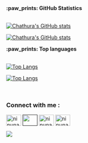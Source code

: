 



  <summary><b>:paw_prints: GitHub Statistics</b></summary><br>
  
[![Chathura's GitHub stats](https://github-readme-stats.vercel.app/api?username=nipuna-dulara&rank_icon=github&show=prs_merged_percentage&hide=contribs,issues&show_icons=true&custom_title=Open%20Source%20Contributions&bg_color=1a101c25&icon_color=9595ea&text_color=ffffff&title_color=9595ea&border_radius=10&border_color=6b4176#gh-dark-mode-only)](https://github.com/nipuna-dulara#gh-dark-mode-only)

[![Chathura's GitHub stats](https://github-readme-stats.vercel.app/api?username=nipuna-dulara&rank_icon=github&show=prs_merged_percentage&hide=contribs,issues&show_icons=true&custom_title=Open%20Source%20Contributions&bg_color=fdf5ff&text_color=000000&title_color=2f2f96&border_radius=10&border_color=4747d8&icon_color=c97bde#gh-light-mode-only)](https://github.com/nipuna-dulara#gh-light-mode-only)



  <summary><b>:paw_prints: Top languages</b></summary><br>

[![Top Langs](https://github-readme-stats.vercel.app/api/top-langs/?username=nipuna-dulara&hide=Tcl,HTML,Pascal,Perl,Cmake,Shell&layout=compact&langs_count=5&custom_title=Most%20Used%20Languages%20in%20FOSS%20Projects&card_width=470px&bg_color=1a101c25&text_color=ffffff&title_color=9595ea&border_radius=10&border_color=6b4176#gh-dark-mode-only)](https://github.com/nipuna-dulara#gh-dark-mode-only)

[![Top Langs](https://github-readme-stats.vercel.app/api/top-langs/?username=nipuna-dulara&hide=Tcl,HTML,Pascal,Perl,Cmake,C,Shell&layout=compact&langs_count=5&custom_title=Most%20Used%20Languages%20in%20FOSS%20Projects&card_width=470px&bg_color=fdf5ff&text_color=000000&title_color=2f2f96&border_radius=10&border_color=4747d8#gh-light-mode-only)](https://github.com/nipuna-dulara#gh-light-mode-only)


<br>
<h3 align="left">Connect with me :</h3>
<p align="left">
  <a href="https://www.linkedin.com/in/nipuna-dulara-51416a200/" target="blank"><img align="center"
      src="icons\linkedin.svg"
      alt="nipuna-dulara" height="30" width="40" /></a>
  <a href="" target="blank"><img align="center"
      src="icons\stackoverflow.svg" height="30" width="40" /></a>
  <a href="https://www.hackerrank.com/210467A_cse_21" target="blank"><img align="center"
      src="icons\hackerrank.svg"
      alt="nipuna-dulara" height="30" width="40" /></a>
 <a href="https://twitter.com/" target="blank"><img align="center"
      src="icons\twitter.svg"
      alt="nipuna-dulara" height="30" width="40" /></a>
</p>
<a href="https://www.youtube.com/watch?v=dQw4w9WgXcQ"><img src="line_break.gif"></a>

